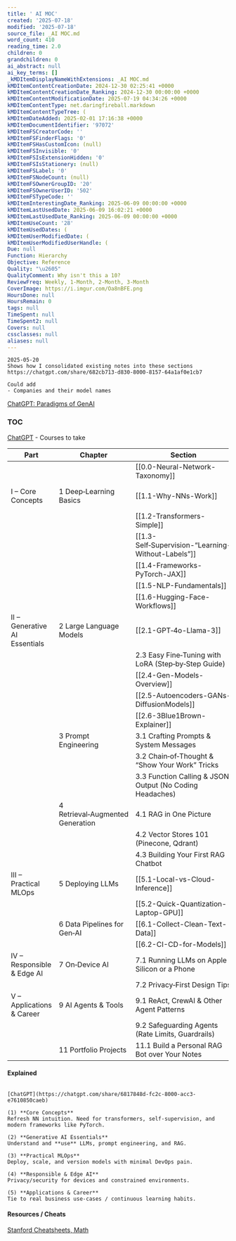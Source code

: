 ```yaml
---
title: ' AI MOC'
created: '2025-07-18'
modified: '2025-07-18'
source_file: _AI MOC.md
word_count: 410
reading_time: 2.0
children: 0
grandchildren: 0
ai_abstract: null
ai_key_terms: []
_kMDItemDisplayNameWithExtensions: _AI MOC.md
kMDItemContentCreationDate: 2024-12-30 02:25:41 +0000
kMDItemContentCreationDate_Ranking: 2024-12-30 00:00:00 +0000
kMDItemContentModificationDate: 2025-07-19 04:34:26 +0000
kMDItemContentType: net.daringfireball.markdown
kMDItemContentTypeTree: (
kMDItemDateAdded: 2025-02-01 17:16:38 +0000
kMDItemDocumentIdentifier: '97072'
kMDItemFSCreatorCode: ''
kMDItemFSFinderFlags: '0'
kMDItemFSHasCustomIcon: (null)
kMDItemFSInvisible: '0'
kMDItemFSIsExtensionHidden: '0'
kMDItemFSIsStationery: (null)
kMDItemFSLabel: '0'
kMDItemFSNodeCount: (null)
kMDItemFSOwnerGroupID: '20'
kMDItemFSOwnerUserID: '502'
kMDItemFSTypeCode: ''
kMDItemInterestingDate_Ranking: 2025-06-09 00:00:00 +0000
kMDItemLastUsedDate: 2025-06-09 16:02:21 +0000
kMDItemLastUsedDate_Ranking: 2025-06-09 00:00:00 +0000
kMDItemUseCount: '28'
kMDItemUsedDates: (
kMDItemUserModifiedDate: (
kMDItemUserModifiedUserHandle: (
Due: null
Function: Hierarchy
Objective: Reference
Quality: "\u2605"
QualityComment: Why isn't this a 10?
ReviewFreq: Weekly, 1-Month, 2-Month, 3-Month
CoverImage: https://i.imgur.com/Oa8nBFE.png
HoursDone: null
HoursRemain: 0
tags: null
TimeSpent: null
TimeSpent2: null
Covers: null
cssclasses: null
aliases: null
---
```


```
2025-05-20
Shows how I consolidated existing notes into these sections
https://chatgpt.com/share/682cb713-d830-8000-8157-64a1af0e1cb7
```


```
Could add
- Companies and their model names
```


[ChatGPT: Paradigms of GenAI](https://chatgpt.com/share/6856dd7e-0258-8000-9d5b-caeccbb2b895)

### TOC
[ChatGPT](https://chatgpt.com/share/687282c3-e5f4-8000-992e-1998a0cceccd) - Courses to take

| Part                          | Chapter                          | Section                                                  | Covers                              |
| ----------------------------- | -------------------------------- | -------------------------------------------------------- | ----------------------------------- |
|                               |                                  | [[0.0-Neural-Network-Taxonomy]]                          | 10 classes of NNs                   |
| I – Core Concepts             | 1 Deep‑Learning Basics           | [[1.1-Why-NNs-Work]]                         | What they are, layers, optimization |
|                               |                                  | [[1.2-Transformers-Simple]]                    | From seq to attention               |
|                               |                                  | [[1.3-Self‑Supervision-“Learning-Without-Labels”]]     | Mask and predict                    |
|                               |                                  | [[1.4-Frameworks-PyTorch-JAX]]                 | -                                   |
|                               |                                  | [[1.5-NLP-Fundamentals]]                                 | HuggingFace                         |
|                               |                                  | [[1.6-Hugging-Face-Workflows]]                           | HuggingFace                         |
| II – Generative AI Essentials | 2 Large Language Models          | [[2.1-GPT‑4o-Llama-3]]    |                                     |
|                               |                                  | 2.3 Easy Fine‑Tuning with LoRA (Step‑by‑Step Guide)      |                                     |
|                               |                                  | [[2.4-Gen-Models-Overview]]                       |                                     |
|                               |                                  | [[2.5-Autoencoders-GANs-DiffusionModels]] |                                     |
|                               |                                  | [[2.6-3Blue1Brown-Explainer]]                            |                                     |
|                               | 3 Prompt Engineering             | 3.1 Crafting Prompts & System Messages                   |                                     |
|                               |                                  | 3.2 Chain‑of‑Thought & “Show Your Work” Tricks           |                                     |
|                               |                                  | 3.3 Function Calling & JSON Output (No Coding Headaches) |                                     |
|                               | 4 Retrieval‑Augmented Generation | 4.1 RAG in One Picture                                   |                                     |
|                               |                                  | 4.2 Vector Stores 101 (Pinecone, Qdrant)                 |                                     |
|                               |                                  | 4.3 Building Your First RAG Chatbot                      |                                     |
| III – Practical MLOps         | 5 Deploying LLMs                 | [[5.1-Local-vs-Cloud-Inference]]           |                                     |
|                               |                                  | [[5.2-Quick-Quantization-Laptop-GPU]]        |                                     |
|                               | 6 Data Pipelines for Gen‑AI      | [[6.1-Collect-Clean-Text-Data]]                      |                                     |
|                               |                                  | [[6.2-CI-CD-for-Models]]                                 |                                     |
| IV – Responsible & Edge AI    | 7 On‑Device AI                   | 7.1 Running LLMs on Apple Silicon or a Phone             |                                     |
|                               |                                  | 7.2 Privacy‑First Design Tips                            |                                     |
| V – Applications & Career     | 9 AI Agents & Tools              | 9.1 ReAct, CrewAI & Other Agent Patterns                 |                                     |
|                               |                                  | 9.2 Safeguarding Agents (Rate Limits, Guardrails)        |                                     |
|                               | 11 Portfolio Projects            | 11.1 Build a Personal RAG Bot over Your Notes            |                                     |




#### Explained

```ad-sam

[ChatGPT](https://chatgpt.com/share/6817848d-fc2c-8000-acc3-e7610850caeb)

(1) **Core Concepts**
Refresh NN intuition. Need for transformers, self‑supervision, and modern frameworks like PyTorch.

(2) **Generative AI Essentials**
Understand and **use** LLMs, prompt engineering, and RAG.  

(3) **Practical MLOps**
Deploy, scale, and version models with minimal DevOps pain.  

(4) **Responsible & Edge AI**
Privacy/security for devices and constrained environments.

(5) **Applications & Career**
Tie to real business use‑cases / continuous learning habits.

```



#### Resources / Cheats

[Stanford Cheatsheets, Math](https://stanford.edu/~shervine/teaching/cs-221/)

